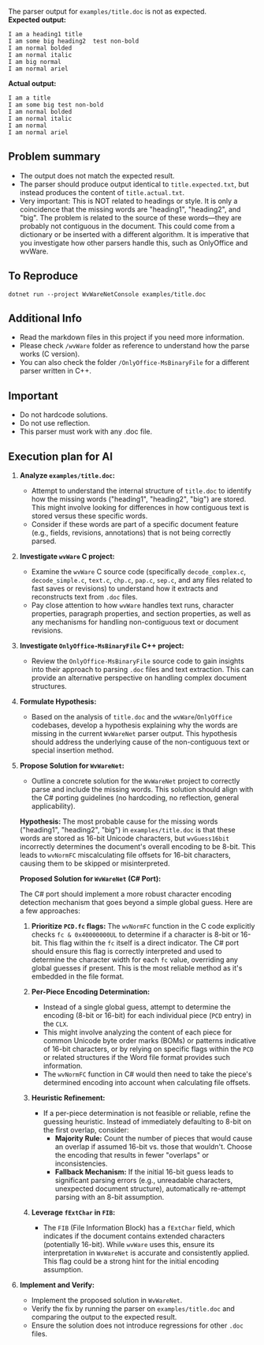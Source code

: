 The parser output for `examples/title.doc` is not as expected.  
**Expected output:**  
```
I am a heading1 title
I am some big heading2  test non-bold
I am normal bolded
I am normal italic
I am big normal
I am normal ariel
```

**Actual output:**  
```
I am a title
I am some big test non-bold
I am normal bolded
I am normal italic
I am normal
I am normal ariel
```

## Problem summary

- The output does not match the expected result.
- The parser should produce output identical to `title.expected.txt`, but instead produces the content of `title.actual.txt`.
- Very important: This is NOT related to headings or style. It is only a coincidence that the missing words are "heading1", "heading2", and "big". The problem is related to the source of these words—they are probably not contiguous in the document. This could come from a dictionary or be inserted with a different algorithm. It is imperative that you investigate how other parsers handle this, such as OnlyOffice and wvWare.

## To Reproduce

```
dotnet run --project WvWareNetConsole examples/title.doc
```

## Additional Info

- Read the markdown files in this project if you need more information.
- Please check `/wvWare` folder as reference to understand how the parse works (C version).
- You can also check the folder `/OnlyOffice-MsBinaryFile` for a different parser written in C++.

## Important
- Do not hardcode solutions.
- Do not use reflection.
- This parser must work with any .doc file.

## Execution plan for AI

1.  **Analyze `examples/title.doc`:**
    *   Attempt to understand the internal structure of `title.doc` to identify how the missing words ("heading1", "heading2", "big") are stored. This might involve looking for differences in how contiguous text is stored versus these specific words.
    *   Consider if these words are part of a specific document feature (e.g., fields, revisions, annotations) that is not being correctly parsed.

2.  **Investigate `wvWare` C project:**
    *   Examine the `wvWare` C source code (specifically `decode_complex.c`, `decode_simple.c`, `text.c`, `chp.c`, `pap.c`, `sep.c`, and any files related to fast saves or revisions) to understand how it extracts and reconstructs text from `.doc` files.
    *   Pay close attention to how `wvWare` handles text runs, character properties, paragraph properties, and section properties, as well as any mechanisms for handling non-contiguous text or document revisions.

3.  **Investigate `OnlyOffice-MsBinaryFile` C++ project:**
    *   Review the `OnlyOffice-MsBinaryFile` source code to gain insights into their approach to parsing `.doc` files and text extraction. This can provide an alternative perspective on handling complex document structures.

4.  **Formulate Hypothesis:**
    *   Based on the analysis of `title.doc` and the `wvWare`/`OnlyOffice` codebases, develop a hypothesis explaining why the words are missing in the current `WvWareNet` parser output. This hypothesis should address the underlying cause of the non-contiguous text or special insertion method.

5.  **Propose Solution for `WvWareNet`:**
    *   Outline a concrete solution for the `WvWareNet` project to correctly parse and include the missing words. This solution should align with the C# porting guidelines (no hardcoding, no reflection, general applicability).

    **Hypothesis:** The most probable cause for the missing words ("heading1", "heading2", "big") in `examples/title.doc` is that these words are stored as 16-bit Unicode characters, but `wvGuess16bit` incorrectly determines the document's overall encoding to be 8-bit. This leads to `wvNormFC` miscalculating file offsets for 16-bit characters, causing them to be skipped or misinterpreted.

    **Proposed Solution for `WvWareNet` (C# Port):**

    The C# port should implement a more robust character encoding detection mechanism that goes beyond a simple global guess. Here are a few approaches:

    1.  **Prioritize `PCD.fc` flags:** The `wvNormFC` function in the C code explicitly checks `fc & 0x40000000UL` to determine if a character is 8-bit or 16-bit. This flag within the `fc` itself is a direct indicator. The C# port should ensure this flag is correctly interpreted and used to determine the character width for each `fc` value, overriding any global guesses if present. This is the most reliable method as it's embedded in the file format.

    2.  **Per-Piece Encoding Determination:**
        *   Instead of a single global guess, attempt to determine the encoding (8-bit or 16-bit) for each individual piece (`PCD` entry) in the `CLX`.
        *   This might involve analyzing the content of each piece for common Unicode byte order marks (BOMs) or patterns indicative of 16-bit characters, or by relying on specific flags within the `PCD` or related structures if the Word file format provides such information.
        *   The `wvNormFC` function in C# would then need to take the piece's determined encoding into account when calculating file offsets.

    3.  **Heuristic Refinement:**
        *   If a per-piece determination is not feasible or reliable, refine the guessing heuristic. Instead of immediately defaulting to 8-bit on the first overlap, consider:
            *   **Majority Rule:** Count the number of pieces that would cause an overlap if assumed 16-bit vs. those that wouldn't. Choose the encoding that results in fewer "overlaps" or inconsistencies.
            *   **Fallback Mechanism:** If the initial 16-bit guess leads to significant parsing errors (e.g., unreadable characters, unexpected document structure), automatically re-attempt parsing with an 8-bit assumption.

    4.  **Leverage `fExtChar` in `FIB`:**
        *   The `FIB` (File Information Block) has a `fExtChar` field, which indicates if the document contains extended characters (potentially 16-bit). While `wvWare` uses this, ensure its interpretation in `WvWareNet` is accurate and consistently applied. This flag could be a strong hint for the initial encoding assumption.

6.  **Implement and Verify:**
    *   Implement the proposed solution in `WvWareNet`.
    *   Verify the fix by running the parser on `examples/title.doc` and comparing the output to the expected result.
    *   Ensure the solution does not introduce regressions for other `.doc` files.
